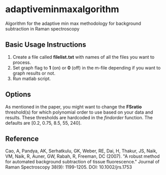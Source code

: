 # adaptiveminmaxalgorithm
Algorithm for the adaptive min max methodology for background subtraction in Raman spectroscopy

## Basic Usage Instructions
1. Create a file called **filelist.txt** with names of all the files you want to process. 
2. Set graph flag to **1** (on) or **0** (off) in the m-file depending if you want to graph results or not.
3. Run matlab script.

## Options
As mentioned in the paper, you might want to change the **FSratio** threshold(s) for which polynomial order to
use based on your data and results. These thresholds are hardcoded in the *findorder* function. 
The defaults are [0.2, 0.75, 8.5, 55, 240].

## Reference
Cao, A, Pandya, AK, Serhatkulu, GK, Weber, RE, Dai, H, Thakur, JS, 
Naik, VM, Naik, R, Auner, GW, Rabah, R, Freeman, DC (2007).
"A robust method for automated background subtraction of tissue fluorescence." 
Journal of Raman Spectroscopy 38(9): 1199-1205. DOI: 10.1002/jrs.1753